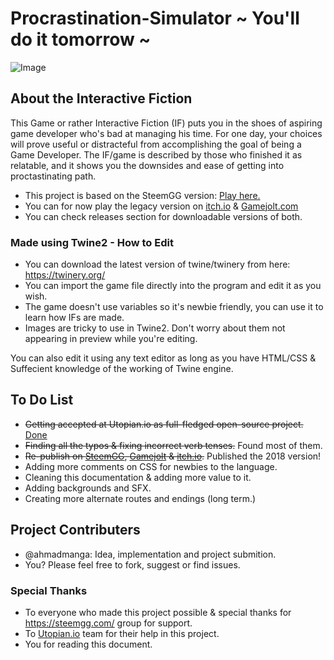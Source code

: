 # Procrastination-Simulator ~ You'll do it tomorrow ~

![Image](https://i.imgur.com/u3dAuAs.png)

## About the Interactive Fiction
This Game or rather Interactive Fiction (IF) puts you in the shoes of aspiring game developer who's bad at managing his time. For one day, your choices will prove useful or distracteful from accomplishing the goal of being a Game Developer. The IF/game is described by those who finished it as relatable, and it shows you the downsides and ease of getting into proctastinating path.

* This project is based on the SteemGG version: [Play here.](https://steemgg.com/#/game/play/14)
* You can for now play the legacy version on [itch.io](https://ahmadmanga.itch.io/procrastination-simulator) & [Gamejolt.com](https://gamejolt.com/games/procrastination-simulator/131085)
* You can check releases section for downloadable versions of both.

### Made using Twine2 - How to Edit
* You can download the latest version of twine/twinery from here: https://twinery.org/
* You can import the game file directly into the program and edit it as you wish.
* The game doesn't use variables so it's newbie friendly, you can use it to learn how IFs are made.
* Images are tricky to use in Twine2. Don't worry about them not appearing in preview while you're editing.

You can also edit it using any text editor as long as you have HTML/CSS & Suffecient knowledge of the working of Twine engine.

## To Do List

* ~~Getting accepted at Utopian.io as full-fledged open-source project.~~ [Done](https://steemit.com/utopian-io/@ahmadmanga/procrastination-simulator-now-an-open-source-project-9ac54ab9034f1est)
* ~~Finding all the typos & fixing incorrect verb tenses.~~ Found most of them. 
* ~~Re-publish on [SteemGG](https://steemgg.com/#/game/play/14), [Gamejolt](https://gamejolt.com/games/ProcrastinationSimulator/373908) & [itch.io](https://ahmadmanga.itch.io/procrastination-simluator).~~ Published the 2018 version!
* Adding more comments on CSS for newbies to the language.
* Cleaning this documentation & adding more value to it.
* Adding backgrounds and SFX.
* Creating more alternate routes and endings (long term.)


## Project Contributers

* @ahmadmanga: Idea, implementation and project submition.
* You? Please feel free to fork, suggest or find issues.

### Special Thanks

* To everyone who made this project possible & special thanks for https://steemgg.com/ group for support. 
* To [Utopian.io](https://join.utopian.io/) team for their help in this project.
* You for reading this document.
